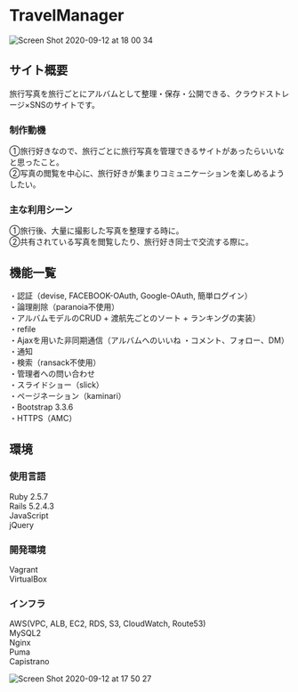 # TravelManager
![Screen Shot 2020-09-12 at 18 00 34](https://user-images.githubusercontent.com/65382860/92991969-1f3ce880-f522-11ea-8f0e-25da45b8f2e8.png)

## サイト概要
旅行写真を旅行ごとにアルバムとして整理・保存・公開できる、クラウドストレージ×SNSのサイトです。

### 制作動機
①旅行好きなので、旅行ごとに旅行写真を管理できるサイトがあったらいいなと思ったこと。<br>
②写真の閲覧を中心に、旅行好きが集まりコミュニケーションを楽しめるようしたい。

### 主な利用シーン
①旅行後、大量に撮影した写真を整理する時に。<br>
②共有されている写真を閲覧したり、旅行好き同士で交流する際に。


## 機能一覧
・認証（devise, FACEBOOK-OAuth, Google-OAuth, 簡単ログイン）<br>
・論理削除（paranoia不使用）<br>
・アルバムモデルのCRUD + 渡航先ごとのソート + ランキングの実装）<br>
・refile<br>
・Ajaxを用いた非同期通信（アルバムへのいいね ・コメント、フォロー、DM）<br>
・通知<br>
・検索（ransack不使用）<br>
・管理者への問い合わせ<br>
・スライドショー（slick）<br>
・ページネーション（kaminari）<br>
・Bootstrap 3.3.6<br>
・HTTPS（AMC）


## 環境

### 使用言語
Ruby 2.5.7<br>
Rails 5.2.4.3<br>
JavaScript<br>
jQuery

### 開発環境
Vagrant<br>
VirtualBox

### インフラ
AWS(VPC, ALB, EC2, RDS, S3, CloudWatch, Route53)<br>
MySQL2<br>
Nginx<br>
Puma<br>
Capistrano

![Screen Shot 2020-09-12 at 17 50 27](https://user-images.githubusercontent.com/65382860/92991808-2b747600-f521-11ea-88a4-c03ca00a0898.png)


